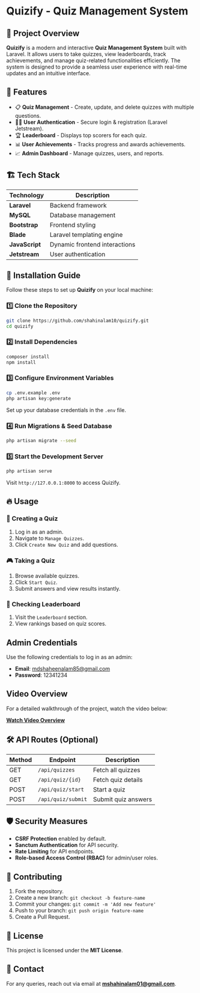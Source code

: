 # Quizify - Quiz Management System

## 📌 Project Overview
**Quizify** is a modern and interactive **Quiz Management System** built with Laravel. It allows users to take quizzes, view leaderboards, track achievements, and manage quiz-related functionalities efficiently. The system is designed to provide a seamless user experience with real-time updates and an intuitive interface.

## 🚀 Features
- 📋 **Quiz Management** - Create, update, and delete quizzes with multiple questions.
- 👨‍💻 **User Authentication** - Secure login & registration (Laravel Jetstream).
- 🏆 **Leaderboard** - Displays top scorers for each quiz.
- 📊 **User Achievements** - Tracks progress and awards achievements.
- 📈 **Admin Dashboard** - Manage quizzes, users, and reports.

## 🏗️ Tech Stack
| Technology | Description |
|------------|-------------|
| **Laravel** | Backend framework |
| **MySQL** | Database management |
| **Bootstrap** | Frontend styling |
| **Blade** | Laravel templating engine |
| **JavaScript** | Dynamic frontend interactions |
| **Jetstream** | User authentication |

## 🎯 Installation Guide
Follow these steps to set up **Quizify** on your local machine:

### 1️⃣ Clone the Repository
```sh
git clone https://github.com/shahinalam10/quizify.git
cd quizify
```

### 2️⃣ Install Dependencies
```sh
composer install
npm install
```

### 3️⃣ Configure Environment Variables
```sh
cp .env.example .env
php artisan key:generate
```
Set up your database credentials in the `.env` file.

### 4️⃣ Run Migrations & Seed Database
```sh
php artisan migrate --seed
```

### 5️⃣ Start the Development Server
```sh
php artisan serve
```
Visit `http://127.0.0.1:8000` to access Quizify.

## 🔥 Usage
### 📝 Creating a Quiz
1. Log in as an admin.
2. Navigate to `Manage Quizzes`.
3. Click `Create New Quiz` and add questions.

### 🎮 Taking a Quiz
1. Browse available quizzes.
2. Click `Start Quiz`.
3. Submit answers and view results instantly.

### 🏅 Checking Leaderboard
1. Visit the `Leaderboard` section.
2. View rankings based on quiz scores.
   
## Admin Credentials
Use the following credentials to log in as an admin:
- **Email**: mdshaheenalam85@gmail.com
- **Password**: 12341234

## Video Overview
For a detailed walkthrough of the project, watch the video below:

[**Watch Video Overview**](https://drive.google.com/file/d/1aNy2eDioihp-ON5XCO_9mHaFCVUoZ-6_/view)

## 🛠️ API Routes (Optional)
| Method | Endpoint | Description |
|--------|----------|-------------|
| GET | `/api/quizzes` | Fetch all quizzes |
| GET | `/api/quiz/{id}` | Fetch quiz details |
| POST | `/api/quiz/start` | Start a quiz |
| POST | `/api/quiz/submit` | Submit quiz answers |

## 🛡️ Security Measures
- **CSRF Protection** enabled by default.
- **Sanctum Authentication** for API security.
- **Rate Limiting** for API endpoints.
- **Role-based Access Control (RBAC)** for admin/user roles.

## 👥 Contributing
1. Fork the repository.
2. Create a new branch: `git checkout -b feature-name`
3. Commit your changes: `git commit -m 'Add new feature'`
4. Push to your branch: `git push origin feature-name`
5. Create a Pull Request.

## 📄 License
This project is licensed under the **MIT License**.

## 📩 Contact
For any queries, reach out via email at **mshahinalam01@gmail.com**.

